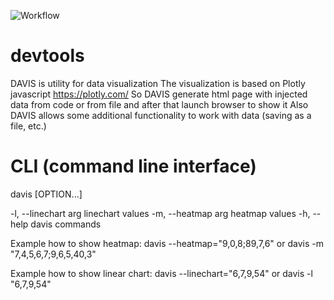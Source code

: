 ![Workflow](https://github.com/valvals/devtools/actions/workflows/cmake-multi-platform.yml/badge.svg?branch=main)
# devtools
DAVIS is utility for data visualization
The visualization is based on Plotly javascript https://plotly.com/
So DAVIS generate html page with injected data from code
or from file and after that launch browser to show it
Also DAVIS allows some additional functionality to work with data (saving as a file, etc.)

# CLI (command line interface)
  davis [OPTION...]

  -l, --linechart arg  linechart values
  -m, --heatmap arg    heatmap values
  -h, --help           davis commands

Example how to show heatmap:
davis --heatmap="9,0,8;89,7,6"
or
davis -m "7,4,5,6,7;9,6,5,40,3"

Example how to show linear chart:
davis --linechart="6,7,9,54"
or
davis -l "6,7,9,54"
